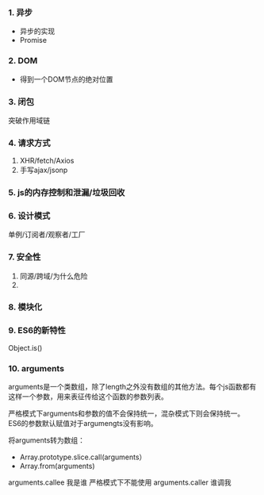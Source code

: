 ### 1. 异步
* 异步的实现
* Promise

### 2. DOM
* 得到一个DOM节点的绝对位置

### 3. 闭包
突破作用域链

### 4. 请求方式
1. XHR/fetch/Axios
2. 手写ajax/jsonp

### 5. js的内存控制和泄漏/垃圾回收

### 6. 设计模式
单例/订阅者/观察者/工厂

### 7. 安全性
1. 同源/跨域/为什么危险
2. 

### 8. 模块化

### 9. ES6的新特性

Object.is()

### 10. arguments
arguments是一个类数组，除了length之外没有数组的其他方法。每个js函数都有这样一个参数，用来表征传给这个函数的参数列表。

严格模式下arguments和参数的值不会保持统一，混杂模式下则会保持统一。
ES6的参数默认赋值对于argumengts没有影响。

将arguments转为数组：
* Array.prototype.slice.call(arguments）
* Array.from(arguments)

arguments.callee 我是谁   严格模式下不能使用
arguments.caller 谁调我










